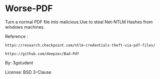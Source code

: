# Worse-PDF
Turn a normal PDF file into malicious.Use to steal Net-NTLM Hashes from windows machines.

Reference :

    https://research.checkpoint.com/ntlm-credentials-theft-via-pdf-files/
    
    https://github.com/deepzec/Bad-Pdf

By: 3gstudent

License: BSD 3-Clause
